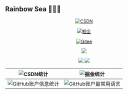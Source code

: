 ## Rainbow Sea 🌈🌈🌈

<div id="title" align=center>

[![CSDN](https://img.shields.io/badge/CSDN博客地址-RainbowSea15-red)](https://blog.csdn.net/weixin_61635597?spm=1010.2135.3001.5343)

[![掘金](https://img.shields.io/badge/掘金博客地址-RainbowSea-blue)](https://juejin.cn/creator/home)

[![Gitee](https://img.shields.io/badge/Gitee地址-RainbowSea-yello)](https://gitee.com/Rainbow--Sea)


![](https://img.shields.io/badge/主修-Java-orange) 


![](https://img.shields.io/badge/性格-开朗-red) 
![](https://img.shields.io/badge/爱好-二次元-red)



| ![CSDN统计](https://stats.justsong.cn/api/csdn?id=weixin_61635597&amp;theme=default&amp;lang=zh-CN) | ![掘金统计](https://stats.justsong.cn/api/juejin?id=752533564566951&amp;theme=default&amp;lang=zh-CN) |
| ------------------------------------------------------------ | ------------------------------------------------------------ |
| ![GitHub账户信息统计](https://github-stats.ubrong.com/api?username=China-Rainbow-sea&amp;show_icons=true&amp;theme=default) | ![GitHub账户最常用语言](https://github-stats.ubrong.com/api/top-langs/?username=China-Rainbow-sea&amp;layout=compact&amp;theme=default) |

</div>